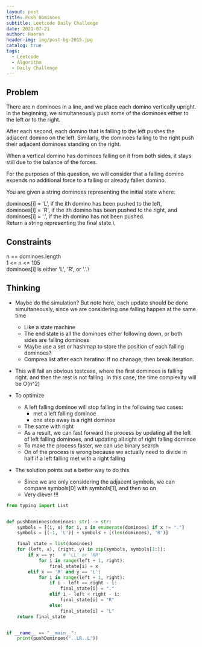 ```yaml
---
layout: post
title: Push Dominoes
subtitle: Leetcode Daily Challenge
date: 2021-07-21
author: Haoran
header-img: img/post-bg-2015.jpg
catalog: true
tags: 
  - Leetcode
  - Algorithm
  - Daily Challenge
---
```



## Problem
There are n dominoes in a line, and we place each domino vertically upright. In the beginning, we simultaneously push some of the dominoes either to the left or to the right.

After each second, each domino that is falling to the left pushes the adjacent domino on the left. Similarly, the dominoes falling to the right push their adjacent dominoes standing on the right.

When a vertical domino has dominoes falling on it from both sides, it stays still due to the balance of the forces.

For the purposes of this question, we will consider that a falling domino expends no additional force to a falling or already fallen domino.

You are given a string dominoes representing the initial state where:

dominoes[i] = 'L', if the ith domino has been pushed to the left,\
dominoes[i] = 'R', if the ith domino has been pushed to the right, and\
dominoes[i] = '.', if the ith domino has not been pushed.\
Return a string representing the final state.\

## Constraints
n == dominoes.length\
1 <= n <= 105\
dominoes[i] is either 'L', 'R', or '.'.\

## Thinking
* Maybe do the simulation? But note here, each update should be done simultaneously, since we are considering one falling happen at the same time
    * Like a state machine
    * The end state is all the dominoes either following down, or both sides are falling dominoes
    * Maybe use a set or hashmap to store the position of each falling dominoes?
    * Comprea list after each iteratino. If no chanage, then break iteration.

* This will fail an obvious testcase, where the first dominoes is falling right. and then the rest is not falling. In this case, the time complexity will be O(n^2)

* To optimize
    * A left falling dominoe will stop falling in the following two cases:
        * met a left falling dominoe
        * one step away is a right dominoe
    * The same with right
    * As a result, we can fast forward the process by updating all the left of left falling dominoes, and updating all right of right falling dominoe
    * To make the process faster, we can use binary search
    * On of the process is wrong because we actually need to divide in half if a left falling met with a right falling

* The solution points out a better way to do this
    * Since we are only considering the adjacent symbols, we can compare symbols[0] with symbols[1], and then so on
    * Very clever !!!

```python
from typing import List


def pushDominoes(dominoes: str) -> str:
    symbols = [(i, x) for i, x in enumerate(dominoes) if x != "."]
    symbols = [(-1, 'L')] + symbols + [(len(dominoes), 'R')]

    final_state = list(dominoes)
    for (left, x), (right, y) in zip(symbols, symbols[1:]):
        if x == y:   # 'LL' or 'RR'
            for i in range(left + 1, right):
                final_state[i] = x
        elif x == 'R' and y == 'L':
            for i in range(left + 1, right):
                if i - left == right - i:
                    final_state[i] = "."
                elif i - left < right - i:
                    final_state[i] = "R"
                else:
                    final_state[i] = "L"
    return final_state


if __name__ == "__main__":
    print(pushDominoes("..LR..L"))
```